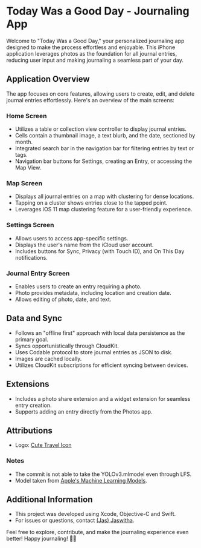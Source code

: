 # Today Was a Good Day - Journaling App

Welcome to "Today Was a Good Day," your personalized journaling app designed to make the process effortless and enjoyable. This iPhone application leverages photos as the foundation for all journal entries, reducing user input and making journaling a seamless part of your day.

## Application Overview

The app focuses on core features, allowing users to create, edit, and delete journal entries effortlessly. Here's an overview of the main screens:

### Home Screen

- Utilizes a table or collection view controller to display journal entries.
- Cells contain a thumbnail image, a text blurb, and the date, sectioned by month.
- Integrated search bar in the navigation bar for filtering entries by text or tags.
- Navigation bar buttons for Settings, creating an Entry, or accessing the Map View.

### Map Screen

- Displays all journal entries on a map with clustering for dense locations.
- Tapping on a cluster shows entries close to the tapped point.
- Leverages iOS 11 map clustering feature for a user-friendly experience.

### Settings Screen

- Allows users to access app-specific settings.
- Displays the user's name from the iCloud user account.
- Includes buttons for Sync, Privacy (with Touch ID), and On This Day notifications.

### Journal Entry Screen

- Enables users to create an entry requiring a photo.
- Photo provides metadata, including location and creation date.
- Allows editing of photo, date, and text.

## Data and Sync

- Follows an "offline first" approach with local data persistence as the primary goal.
- Syncs opportunistically through CloudKit.
- Uses Codable protocol to store journal entries as JSON to disk.
- Images are cached locally.
- Utilizes CloudKit subscriptions for efficient syncing between devices.

## Extensions

- Includes a photo share extension and a widget extension for seamless entry creation.
- Supports adding an entry directly from the Photos app.

## Attributions

- Logo: [Cute Travel Icon](https://www.vecteezy.com/png/11003373-cute-travel-icon)

### Notes

- The commit is not able to take the YOLOv3.mlmodel even through LFS.
- Model taken from [Apple's Machine Learning Models](https://developer.apple.com/machine-learning/models/).

## Additional Information

- This project was developed using Xcode, Objective-C and Swift.
- For issues or questions, contact [(Jas) Jaswitha](mailto:jaswithareddyguntaka@gmail.com).

Feel free to explore, contribute, and make the journaling experience even better! Happy journaling! 📔✨
